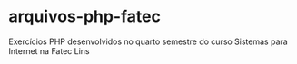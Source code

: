# arquivos-php-fatec
 Exercícios PHP desenvolvidos no quarto semestre do curso Sistemas para Internet na Fatec Lins
